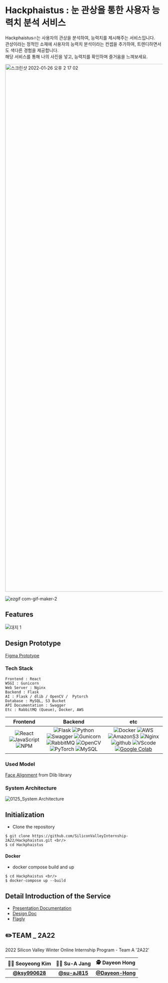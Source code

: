# Hackphaistus : 눈 관상을 통한 사용자 능력치 분석 서비스

Hackphaistus🔥는 사용자의 관상을 분석하여, 능력치를 제시해주는 서비스입니다.<br/>
관상이라는 정적인 소재에 사용자의 능력치 분석이라는 컨셉을 추가하여, 트렌디하면서도 색다른 경험을 제공합니다.<br/>
해당 서비스를 통해 나의 사진을 넣고, 능력치를 확인하며 즐거움을 느껴보세요.


<img width="1680" alt="스크린샷 2022-01-26 오후 2 17 02" src="https://user-images.githubusercontent.com/85851785/151108007-b8cc7e74-6c06-4bd1-bf9a-a78a4dcc9ff2.png">

![ezgif com-gif-maker-2](https://user-images.githubusercontent.com/85851785/151111264-cc95fad6-2b38-4f52-bdf2-795bb45d11b7.gif)




## Features
![대지 1](https://user-images.githubusercontent.com/85851785/151108783-b4fffffb-fed3-4141-891c-72a88e6cac74.png)




## Design Prototype
[Figma Prototype](https://www.figma.com/file/PS2Uh2ZoxMXotOkz6aZg1w/Hackphaistus-Prototype?node-id=0%3A1)




### Tech Stack
```
Frontend : React
WSGI : Gunicorn
Web Server : Nginx
Backend : Flask 
AI : Flask / dlib / OpenCV /  Pytorch 
Database : MySQL, S3 Bucket
API Documentation : Swagger
Etc : RabbitMQ (Queue), Docker, AWS
```

|         Frontend         |      Backend      |         etc          |
| :----------------------: | :---------------: | :------------------: |
| ![React](https://img.shields.io/badge/React-v17.0.2-20232A?style=flat&logo=react&logoColor=61DAFB) ![JavaScript](https://img.shields.io/badge/javascript-ES6+-%23323330.svg?style=flat&logo=javascript&logoColor=%23F7DF1E) ![NPM](https://img.shields.io/badge/NPM-v6.14.14-%23000000.svg?style=flat&logo=npm&logoColor=white) | ![Flask](https://img.shields.io/badge/flask-v2.0.2-green?logo=flask) ![Python](https://img.shields.io/badge/python-v3.8.8-3670A0?style=flat&logo=python&logoColor=ffdd54) ![Swagger](https://img.shields.io/badge/Swagger-v2.9.2-%23Clojure?style=flat&logo=swagger) ![Gunicorn](https://img.shields.io/badge/gunicorn-v20.1.0-darkgreen?logo=gunicorn) ![RabbitMQ](https://img.shields.io/badge/rabbitmq-v3.9.13-orange?logo=rabbitmq) ![OpenCV](https://img.shields.io/badge/opencv-v4.5.5.62-%23white.svg?style=flat&logo=opencv) ![PyTorch](https://img.shields.io/badge/PyTorch-v1.10.1-%23EE4C2C.svg?style=flat&logo=PyTorche) ![MySQL](https://img.shields.io/badge/mysql-v8.0.27-%2300f.svg?style=flat&logo=mysql) | ![Docker](https://img.shields.io/badge/docker-v20.10.22-%230db7ed.svg?style=flat&logo=docker) ![AWS](https://img.shields.io/badge/AWS-%23FF9900.svg?style=flat&logo=amazon-aws) ![AmazonS3](https://img.shields.io/badge/amazons3-red?logo=amazons3) ![Nginx](https://img.shields.io/badge/Nginx-v1.20.2-brightgreen?logo=nginx) ![github](https://img.shields.io/badge/github-gray?logo=github) ![VScode](https://img.shields.io/badge/VScode-v1.52.1-blue?logo=visual-studio-code) [![Google Colab](https://colab.research.google.com/assets/colab-badge.svg)](https://colab.research.google.com/github/Naereen/badges)|


### Used Model
[Face Alignment](https://github.com/davisking/dlib) from Dlib library


### System Architecture
![0125_System Architecture](https://user-images.githubusercontent.com/85851785/151111455-73adc106-d221-4038-80dc-494793eb7bbc.png)




## Initialization
* Clone the repository
```
$ git clone https://github.com/SiliconValleyInternship-2A22/Hackphaistus.git <br/>
$ cd Hackphaistus
```

#### Docker
* docker compose build and up
```
$ cd Hackphaistus <br/>
$ docker-compose up --build
```




## Detail Introduction of the Service 
* [Presentation Documentation]()
* [Design Doc](https://bouncy-tuck-1ec.notion.site/Read-me-566537ed671845d68302e3feb7134329)
* [Flagly](https:flagly.org/courses/328/)







## ✏️TEAM _ 2A22
  
  2022 Silicon Valley Winter Online Internship Program - Team A '2A22'
  
  |👩‍💻 Seoyeong Kim|👩‍🎨 Su-A Jang|🕵️‍ Dayeon Hong|
|:------:|:------:|:------:|
|**[@ksy990628](https://github.com/ksy990628)**|**[@su-aJ815](https://github.com/su-aJ815)**|**[@Dayeon-Hong](https://github.com/Dayeon-Hong)**|
